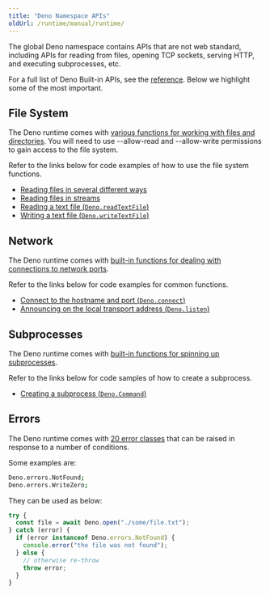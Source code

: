 ```yaml
---
title: "Deno Namespace APIs"
oldUrl: /runtime/manual/runtime/
---
```


The global Deno namespace contains APIs that are not web standard, including
APIs for reading from files, opening TCP sockets, serving HTTP, and executing
subprocesses, etc.

For a full list of Deno Built-in APIs, see the
[reference](https://docs.deno.com/api/deno/~/Deno). Below we highlight some of
the most important.


## File System

The Deno runtime comes with
[various functions for working with files and directories](https://docs.deno.com/api/deno/file-system).
You will need to use --allow-read and --allow-write permissions to gain access
to the file system.

Refer to the links below for code examples of how to use the file system
functions.

- [Reading files in several different ways](https://examples.deno.land/reading-files)
- [Reading files in streams](../../tutorials/file_server.md)
- [Reading a text file (`Deno.readTextFile`)](../../tutorials/read_write_files.md#reading-a-text-file)
- [Writing a text file (`Deno.writeTextFile`)](../../tutorials/read_write_files.md#writing-a-text-file)

## Network

The Deno runtime comes with
[built-in functions for dealing with connections to network ports](https://docs.deno.com/api/deno/network).

Refer to the links below for code examples for common functions.

- [Connect to the hostname and port (`Deno.connect`)](https://docs.deno.com/api/deno/~/Deno.connect)
- [Announcing on the local transport address (`Deno.listen`)](https://docs.deno.com/api/deno/~/Deno.listen)

## Subprocesses

The Deno runtime comes with
[built-in functions for spinning up subprocesses](https://docs.deno.com/api/deno/sub-process).

Refer to the links below for code samples of how to create a subprocess.

- [Creating a subprocess (`Deno.Command`)](../../tutorials/subprocess.md)

## Errors

The Deno runtime comes with [20 error classes](https://docs.deno.com/api/deno/errors)
that can be raised in response to a number of conditions.

Some examples are:

```sh
Deno.errors.NotFound;
Deno.errors.WriteZero;
```

They can be used as below:

```ts
try {
  const file = await Deno.open("./some/file.txt");
} catch (error) {
  if (error instanceof Deno.errors.NotFound) {
    console.error("the file was not found");
  } else {
    // otherwise re-throw
    throw error;
  }
}
```